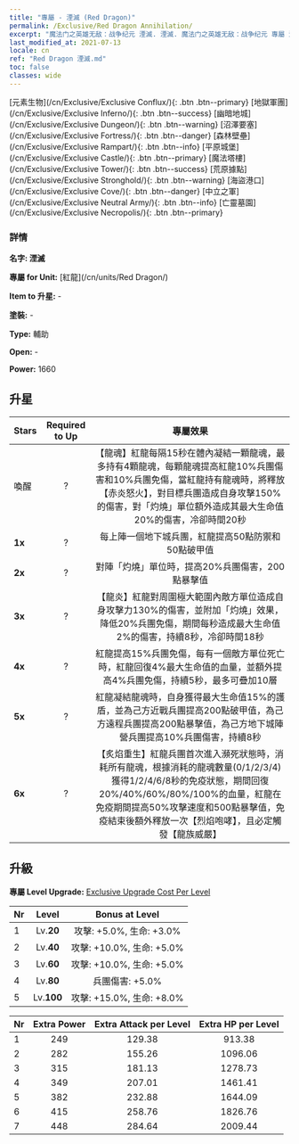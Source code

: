 ```yaml
---
title: "專屬 - 湮滅 (Red Dragon)"
permalink: /Exclusive/Red Dragon Annihilation/
excerpt: "魔法门之英雄无敌：战争纪元 湮滅. 湮滅. 魔法门之英雄无敌：战争纪元 專屬 湮滅. 紅龍 專屬."
last_modified_at: 2021-07-13
locale: cn
ref: "Red Dragon 湮滅.md"
toc: false
classes: wide
---
```

 [元素生物](/cn/Exclusive/Exclusive Conflux/){: .btn .btn--primary} [地獄軍團](/cn/Exclusive/Exclusive Inferno/){: .btn .btn--success} [幽暗地城](/cn/Exclusive/Exclusive Dungeon/){: .btn .btn--warning} [沼澤要塞](/cn/Exclusive/Exclusive Fortress/){: .btn .btn--danger} [森林壁壘](/cn/Exclusive/Exclusive Rampart/){: .btn .btn--info} [平原城堡](/cn/Exclusive/Exclusive Castle/){: .btn .btn--primary} [魔法塔樓](/cn/Exclusive/Exclusive Tower/){: .btn .btn--success} [荒原據點](/cn/Exclusive/Exclusive Stronghold/){: .btn .btn--warning} [海盜港口](/cn/Exclusive/Exclusive Cove/){: .btn .btn--danger} [中立之軍](/cn/Exclusive/Exclusive Neutral Army/){: .btn .btn--info} [亡靈墓園](/cn/Exclusive/Exclusive Necropolis/){: .btn .btn--primary} 

### 詳情
 **名字: 湮滅** 

 **專屬 for Unit:** [紅龍](/cn/units/Red Dragon/) 

 **Item to 升星:** -

 **塗裝:** -

 **Type:** 輔助

 **Open:** -

 **Power:** 1660

## 升星

  |     Stars    |  Required to Up | 專屬效果 |
  |:-------------|:---------------:|:---------------:|
  |  喚醒  | ? | 【龍魂】紅龍每隔15秒在體內凝結一顆龍魂，最多持有4顆龍魂，每顆龍魂提高紅龍10%兵團傷害和10%兵團免傷，當紅龍持有龍魂時，將釋放【赤炎怒火】，對目標兵團造成自身攻擊150%的傷害，對「灼燒」單位額外造成其最大生命值20%的傷害，冷卻時間20秒 |
  | **1x** <i class="fas fa-star"/> | ? | 每上陣一個地下城兵團，紅龍提高50點防禦和50點破甲值 |
  | **2x** <i class="fas fa-star"/> | ? | 對陣「灼燒」單位時，提高20%兵團傷害，200點暴擊值 |
  | **3x** <i class="fas fa-star"/> | ? | 【龍炎】紅龍對周圍極大範圍內敵方單位造成自身攻擊力130%的傷害，並附加「灼燒」效果，降低20%兵團免傷，期間每秒造成最大生命值2%的傷害，持續8秒，冷卻時間18秒 |
  | **4x** <i class="fas fa-star"/> | ? | 紅龍提高15%兵團免傷，每有一個敵方單位死亡時，紅龍回復4%最大生命值的血量，並額外提高4%兵團免傷，持續5秒，最多可疊加10層 |
  | **5x** <i class="fas fa-star"/> | ? | 紅龍凝結龍魂時，自身獲得最大生命值15%的護盾，並為己方近戰兵團提高200點破甲值，為己方遠程兵團提高200點暴擊值，為己方地下城陣營兵團提高10%兵團傷害，持續8秒 |
  | **6x** <i class="fas fa-star"/> | ? | 【炙焰重生】紅龍兵團首次進入瀕死狀態時，消耗所有龍魂，根據消耗的龍魂數量(0/1/2/3/4)獲得1/2/4/6/8秒的免疫狀態，期間回復20%/40%/60%/80%/100%的血量，紅龍在免疫期間提高50%攻擊速度和500點暴擊值，免疫結束後額外釋放一次【烈焰咆哮】，且必定觸發【龍族威嚴】 |


## 升級
 **專屬 Level Upgrade:** [Exclusive Upgrade Cost Per Level](/Exclusive/ExclusiveUpgradeCostPerLevel/)

  |  Nr  |   Level  | Bonus at Level |
  |:-----|:--------:|:--------------:|
  | 1 | Lv.**20** | 攻擊: +5.0%, 生命: +3.0% |
  | 2 | Lv.**40** | 攻擊: +10.0%, 生命: +5.0% |
  | 3 | Lv.**60** | 攻擊: +10.0%, 生命: +5.0% |
  | 4 | Lv.**80** | 兵團傷害: +5.0% |
  | 5 | Lv.**100** | 攻擊: +15.0%, 生命: +8.0% |


  |  Nr  |  Extra Power | Extra Attack per Level | Extra HP per Level |
  |:-----|:--------:|:--------:|:--------:|
  | 1 | 249 | 129.38 | 913.38 |
  | 2 | 282 | 155.26 | 1096.06 |
  | 3 | 315 | 181.13 | 1278.73 |
  | 4 | 349 | 207.01 | 1461.41 |
  | 5 | 382 | 232.88 | 1644.09 |
  | 6 | 415 | 258.76 | 1826.76 |
  | 7 | 448 | 284.64 | 2009.44 |


